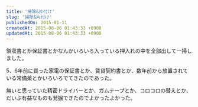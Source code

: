 ```yaml
---
title: '掃除&片付け'
slug: '掃除&片付け'
publishedOn: 2015-01-11
createdAt: 2015-08-06 01:43:33 +0900
updatedAt: 2015-08-06 01:43:33 +0900
---
```

領収書とか保証書とかなんかいろいろ入っている押入れの中を全部出して一掃しました。

5、6年前に買った家電の保証書とか、賃貸契約書とか、数年前から放置されている常備薬とかいろいろでてきたのであった。

無いと思っていた精密ドライバーとか、ガムテープとか、コロコロの替えとか、だいぶ有益なものも発掘できたのでよかったよかった。
